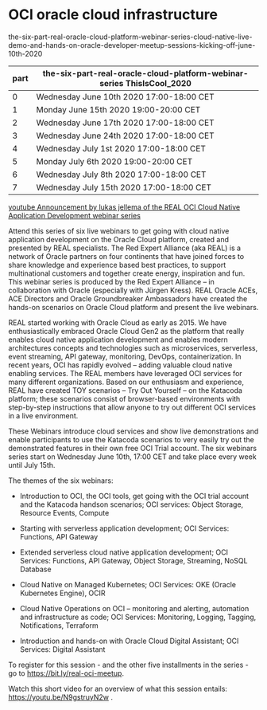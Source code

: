 # OCI oracle cloud infrastructure

the-six-part-real-oracle-cloud-platform-webinar-series-cloud-native-live-demo-and-hands-on-oracle-developer-meetup-sessions-kicking-off-june-10th-2020


|part|the-six-part-real-oracle-cloud-platform-webinar-series ThisIsCool_2020|
|--|------------------------------------------|
|0|Wednesday June 10th 2020 17:00-18:00 CET|
|1|Monday June 15th 2020 19:00-20:00 CET|
|2|Wednesday June 17th 2020 17:00-18:00 CET|
|3|Wednesday June 24th 2020 17:00-18:00 CET|
|4|Wednesday July 1st 2020 17:00-18:00 CET|
|5|Monday July 6th 2020 19:00-20:00 CET|
|6|Wednesday July 8th 2020 17:00-18:00 CET|
|7|Wednesday July 15th 2020 17:00-18:00 CET| 

[youtube Announcement by lukas jellema of the REAL OCI Cloud Native Application Development webinar series](https://www.youtube.com/watch?v=N9gstruyN2w&feature=youtu.be)

 Attend this series of six live webinars to get going with cloud native application development on the Oracle Cloud platform, created and presented by REAL specialists. The Red Expert Alliance (aka REAL) is a network of Oracle partners on four continents that have joined forces to share knowledge and experience based best practices, to support multinational customers and together create energy, inspiration and fun. This webinar series is produced by the Red Expert Alliance – in collaboration with Oracle (especially with Jürgen Kress). REAL Oracle ACEs, ACE Directors and Oracle Groundbreaker Ambassadors have created the hands-on scenarios on Oracle Cloud platform and present the live webinars.

REAL started working with Oracle Cloud as early as 2015. We have enthusiastically embraced Oracle Cloud Gen2 as the platform that really enables cloud native application development and enables modern architectures concepts and technologies such as microservices, serverless, event streaming, API gateway, monitoring, DevOps, containerization. In recent years, OCI has rapidly evolved – adding valuable cloud native enabling services. The REAL members have leveraged OCI services for many different organizations. Based on our enthusiasm and experience, REAL have created TOY scenarios – Try Out Yourself – on the Katacoda platform; these scenarios consist of browser-based environments with step-by-step instructions that allow anyone to try out different OCI services in a live environment.

These Webinars introduce cloud services and show live demonstrations and enable participants to use the Katacoda scenarios to very easily try out the demonstrated features in their own free OCI Trial account. The six webinars series start on Wednesday June 10th, 17:00 CET and take place every week until July 15th.

The themes of the six webinars:

* Introduction to OCI, the OCI tools, get going with the OCI trial account and the Katacoda handson scenarios; OCI services: Object Storage, Resource Events, Compute

* Starting with serverless application development; OCI Services: Functions, API Gateway

* Extended serverless cloud native application development; OCI Services: Functions, API Gateway, Object Storage, Streaming, NoSQL Database

* Cloud Native on Managed Kubernetes; OCI Services: OKE (Oracle Kubernetes Engine), OCIR

* Cloud Native Operations on OCI – monitoring and alerting, automation and infrastructure as code; OCI Services: Monitoring, Logging, Tagging, Notifications, Terraform

* Introduction and hands-on with Oracle Cloud Digital Assistant; OCI Services: Digital Assistant

To register for this session - and the other five installments in the series - go to https://bit.ly/real-oci-meetup.

Watch this short video for an overview of what this session entails: https://youtu.be/N9gstruyN2w . 


